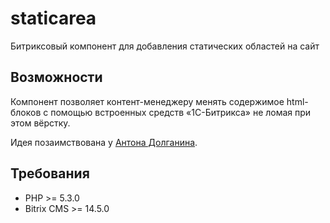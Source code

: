 # staticarea
Битриксовый компонент для добавления статических областей на сайт

## Возможности

Компонент позволяет контент-менеджеру менять содержимое html-блоков с помощью встроенных средств «1С-Битрикса» не ломая при этом вёрстку.

Идея позаимствована у [Антона Долганина](http://blog.d-it.ru/dev/few-amenities-in-the-integration-of-the-html-blocks-on-the-website/).

## Требования

* PHP >= 5.3.0
* Bitrix CMS >= 14.5.0

